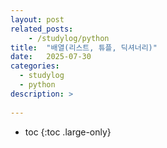 ```yaml
---
layout: post
related_posts:
    - /studylog/python
title:  "배열(리스트, 튜플, 딕셔너리)"
date:   2025-07-30
categories:
  - studylog
  - python
description: >
  
---
```

* toc
{:toc .large-only}
